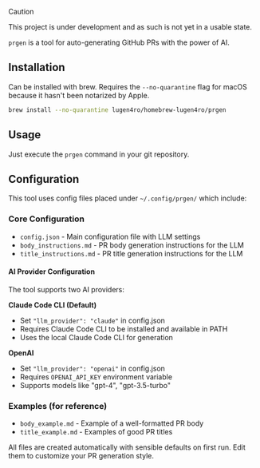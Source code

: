 > [!CAUTION]
> This project is under development and as such is not yet in a usable state.

`prgen` is a tool for auto-generating GitHub PRs with the power of AI.

## Installation

Can be installed with brew.
Requires the `--no-quarantine` flag for macOS because it hasn't been notarized by Apple.

```bash
brew install --no-quarantine lugen4ro/homebrew-lugen4ro/prgen
```

## Usage

Just execute the `prgen` command in your git repository.

## Configuration

This tool uses config files placed under `~/.config/prgen/` which include:

### Core Configuration
- `config.json` - Main configuration file with LLM settings
- `body_instructions.md` - PR body generation instructions for the LLM
- `title_instructions.md` - PR title generation instructions for the LLM

#### AI Provider Configuration

The tool supports two AI providers:

**Claude Code CLI (Default)**
- Set `"llm_provider": "claude"` in config.json
- Requires Claude Code CLI to be installed and available in PATH
- Uses the local Claude Code CLI for generation

**OpenAI**
- Set `"llm_provider": "openai"` in config.json  
- Requires `OPENAI_API_KEY` environment variable
- Supports models like "gpt-4", "gpt-3.5-turbo"

### Examples (for reference)
- `body_example.md` - Example of a well-formatted PR body
- `title_example.md` - Examples of good PR titles

All files are created automatically with sensible defaults on first run. Edit them to customize your PR generation style.
